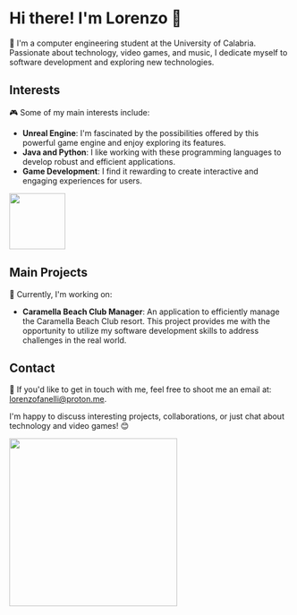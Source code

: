 # Hi there! I'm Lorenzo 👋

🚀 I'm a computer engineering student at the University of Calabria. Passionate about technology, video games, and music, I dedicate myself to software development and exploring new technologies.


## Interests

🎮 Some of my main interests include:

- **Unreal Engine**: I'm fascinated by the possibilities offered by this powerful game engine and enjoy exploring its features.
- **Java and Python**: I like working with these programming languages to develop robust and efficient applications.
- **Game Development**: I find it rewarding to create interactive and engaging experiences for users.
<div align="left">
  <img src="https://github.com/lorenzofanelli/lorenzofanelli/assets/146168654/96dc4302-51ee-463e-80a9-75234a61ef94" width="100">
</div>

## Main Projects

🌴 Currently, I'm working on:

- **Caramella Beach Club Manager**: An application to efficiently manage the Caramella Beach Club resort. This project provides me with the opportunity to utilize my software development skills to address challenges in the real world.

## Contact

📧 If you'd like to get in touch with me, feel free to shoot me an email at: [lorenzofanelli@proton.me](mailto:lorenzofanelli@proton.me).

I'm happy to discuss interesting projects, collaborations, or just chat about technology and video games! 😊



<div align="left">
  <img src="https://github.com/lorenzofanelli/lorenzofanelli/assets/146168654/84824380-8a64-4d2f-8fc6-986c867482e3" width="300">
</div>
